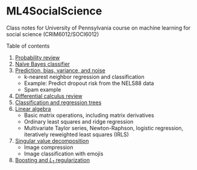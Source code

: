 # ML4SocialScience
Class notes for University of Pennsylvania course on machine learning for social science (CRIM6012/SOCI6012)

Table of contents
1. [Probability review](https://raw.githack.com/gregridgeway/ML4SocialScience/main/L1-probability-review.html)
2. [Naïve Bayes classifier](https://rawcdn.githack.com/gregridgeway/ML4SocialScience/main/L2-naive-Bayes.html)
3. [Prediction, bias, variance, and noise](https://raw.githack.com/gregridgeway/ML4SocialScience/main/L3-prediction-bias-variance.html)
    -   k-nearest neighbor regression and classification
    -   Example: Predict dropout risk from the NELS88 data
    -   Spam example
4. [Differential calculus review](https://raw.githack.com/gregridgeway/ML4SocialScience/main/L4-calculus-review.html)
5. [Classification and regression trees](https://raw.githack.com/gregridgeway/ML4SocialScience/main/L5-trees.html)
6. [Linear algebra](https://raw.githack.com/gregridgeway/ML4SocialScience/main/L6-linear-algebra.html)
    -   Basic matrix operations, including matrix derivatives
    -   Ordinary least squares and ridge regression
    -   Multivariate Taylor series, Newton-Raphson, logistic regression, iteratively reweighted least squares (IRLS)
7. [Singular value decomposition](https://raw.githack.com/gregridgeway/ML4SocialScience/main/L7-svd.html)
    -   Image compression
    -   Image classification with emojis
8. [Boosting and $L_1$ regularization](https://raw.githack.com/gregridgeway/ML4SocialScience/main/L8-boosting.html)
